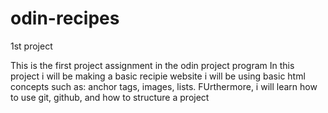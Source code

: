 # odin-recipes
1st project 

This is the first project assignment in the odin project program
In this project i will be making a basic recipie website
i will be using basic html concepts such as: anchor tags, images, lists. 
FUrthermore, i will learn how to use git, github, and how to structure a project 
